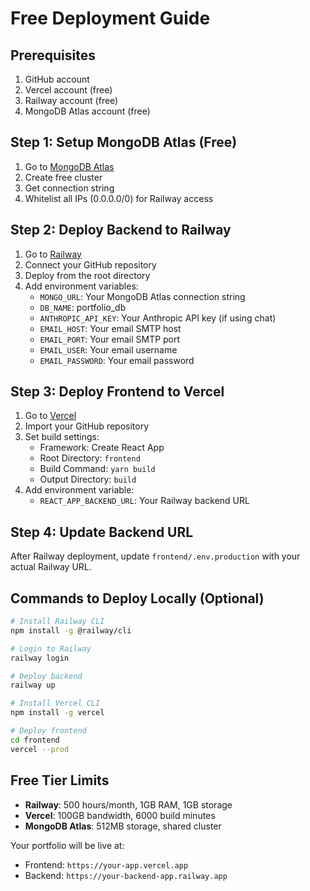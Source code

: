 # Free Deployment Guide

## Prerequisites
1. GitHub account
2. Vercel account (free)
3. Railway account (free)
4. MongoDB Atlas account (free)

## Step 1: Setup MongoDB Atlas (Free)
1. Go to [MongoDB Atlas](https://www.mongodb.com/atlas)
2. Create free cluster
3. Get connection string
4. Whitelist all IPs (0.0.0.0/0) for Railway access

## Step 2: Deploy Backend to Railway
1. Go to [Railway](https://railway.app)
2. Connect your GitHub repository
3. Deploy from the root directory
4. Add environment variables:
   - `MONGO_URL`: Your MongoDB Atlas connection string
   - `DB_NAME`: portfolio_db
   - `ANTHROPIC_API_KEY`: Your Anthropic API key (if using chat)
   - `EMAIL_HOST`: Your email SMTP host
   - `EMAIL_PORT`: Your email SMTP port
   - `EMAIL_USER`: Your email username
   - `EMAIL_PASSWORD`: Your email password

## Step 3: Deploy Frontend to Vercel
1. Go to [Vercel](https://vercel.com)
2. Import your GitHub repository
3. Set build settings:
   - Framework: Create React App
   - Root Directory: `frontend`
   - Build Command: `yarn build`
   - Output Directory: `build`
4. Add environment variable:
   - `REACT_APP_BACKEND_URL`: Your Railway backend URL

## Step 4: Update Backend URL
After Railway deployment, update `frontend/.env.production` with your actual Railway URL.

## Commands to Deploy Locally (Optional)
```bash
# Install Railway CLI
npm install -g @railway/cli

# Login to Railway
railway login

# Deploy backend
railway up

# Install Vercel CLI
npm install -g vercel

# Deploy frontend
cd frontend
vercel --prod
```

## Free Tier Limits
- **Railway**: 500 hours/month, 1GB RAM, 1GB storage
- **Vercel**: 100GB bandwidth, 6000 build minutes
- **MongoDB Atlas**: 512MB storage, shared cluster

Your portfolio will be live at:
- Frontend: `https://your-app.vercel.app`
- Backend: `https://your-backend-app.railway.app`